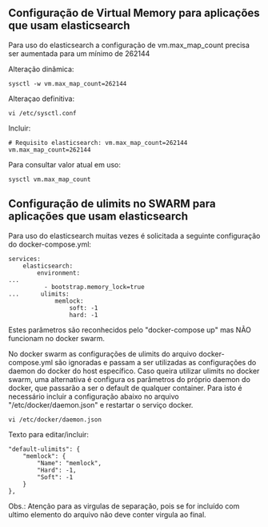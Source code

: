 


## Configuração de Virtual Memory para aplicações que usam elasticsearch
 
Para uso do elasticsearch a configuração de vm.max_map_count precisa ser aumentada para um mínimo de 262144


Alteração dinâmica:

    sysctl -w vm.max_map_count=262144


Alteraçao definitiva:

    vi /etc/sysctl.conf

Incluir:

    # Requisito elasticsearch: vm.max_map_count=262144
    vm.max_map_count=262144


Para consultar valor atual em uso:

    sysctl vm.max_map_count



## Configuração de ulimits no SWARM para aplicações que usam elasticsearch
 

Para uso do elasticsearch muitas vezes é solicitada a seguinte configuração do docker-compose.yml:

    services:
        elasticsearch:
            environment:
    ...
              - bootstrap.memory_lock=true
    ...      ulimits:
                 memlock:
                     soft: -1
                     hard: -1

Estes parâmetros são reconhecidos pelo "docker-compose up" mas NÃO funcionam no docker swarm.

No docker swarm as configurações de ulimits do arquivo docker-compose.yml são ignoradas e passam a ser utilizadas as configurações do daemon do docker do host específico. Caso queira utilizar ulimits no docker swarm, uma alternativa é configura os parâmetros do próprio daemon do docker, que passarão a ser o default de qualquer container. Para isto é necessário incluir a configuração abaixo no arquivo "/etc/docker/daemon.json" e restartar o serviço docker.

    vi /etc/docker/daemon.json

Texto para editar/incluir:

    "default-ulimits": {
        "memlock": {
            "Name": "memlock",
            "Hard": -1,
            "Soft": -1
        }
    },
 

Obs.: Atenção para as virgulas de separação, pois se for incluído com ultimo elemento do arquivo não deve conter virgula ao final.
